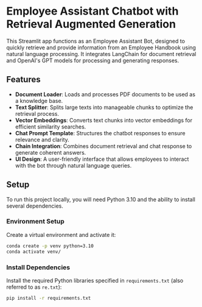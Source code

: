 # Employee Assistant Chatbot with Retrieval Augmented Generation

This Streamlit app functions as an Employee Assistant Bot, designed to quickly retrieve and provide information from an Employee Handbook using natural language processing. It integrates LangChain for document retrieval and OpenAI's GPT models for processing and generating responses.

## Features

- **Document Loader**: Loads and processes PDF documents to be used as a knowledge base.
- **Text Splitter**: Splits large texts into manageable chunks to optimize the retrieval process.
- **Vector Embeddings**: Converts text chunks into vector embeddings for efficient similarity searches.
- **Chat Prompt Template**: Structures the chatbot responses to ensure relevance and clarity.
- **Chain Integration**: Combines document retrieval and chat response to generate coherent answers.
- **UI Design**: A user-friendly interface that allows employees to interact with the bot through natural language queries.

## Setup

To run this project locally, you will need Python 3.10 and the ability to install several dependencies.

### Environment Setup

Create a virtual environment and activate it:

```bash
conda create -p venv python=3.10
conda activate venv/
```

### Install Dependencies

Install the required Python libraries specified in `requirements.txt` (also referred to as `re.txt`):

```bash
pip install -r requirements.txt


